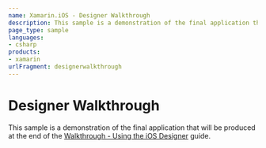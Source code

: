 ```yaml
---
name: Xamarin.iOS - Designer Walkthrough
description: This sample is a demonstration of the final application that will be produced at the end of the Walkthrough - Using the iOS Designer guide.
page_type: sample
languages:
- csharp
products:
- xamarin
urlFragment: designerwalkthrough
---
```

# Designer Walkthrough

This sample is a demonstration of the final application that will be produced at the end of the [Walkthrough - Using the iOS Designer](http://docs.xamarin.com/guides/ios/user_interface/designer/designer_walkthrough) guide.
